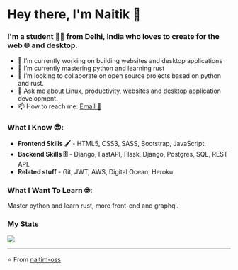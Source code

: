 # Hey there, I'm Naitik 👋

### I'm a student 👨‍💻 from Delhi, India who loves to create for the **web 🌐 and desktop**.

- 🔭 I’m currently working on building websites and desktop applications
- 🌱 I’m currently mastering python and learning rust 
- 👯 I’m looking to collaborate on open source projects based on python and rust.
- 💬 Ask me about Linux, productivity, websites and desktop application development.
- 📫 How to reach me: [Email 📧](mailto:mundranaitik@outlook.com) 

### What I Know 😎:
- **Frontend Skills 🖌️** - HTML5, CSS3, SASS, Bootstrap, JavaScript.
- **Backend Skills 🗄️** - Django, FastAPI, Flask, Django, Postgres, SQL, REST API.
- **Related stuff** - Git, JWT, AWS, Digital Ocean, Heroku.

### What I Want To Learn 🤓:
 Master python and learn rust, more front-end and graphql.

### My Stats
<img src="https://github-readme-stats.vercel.app/api/?username=naitikm-oss&show_icons=true&title_color=fff&icon_color=79ff97&text_color=9f9f9f&bg_color=151515">

---
⭐️ From [naitim-oss](https://github.com/naitikm-oss)
